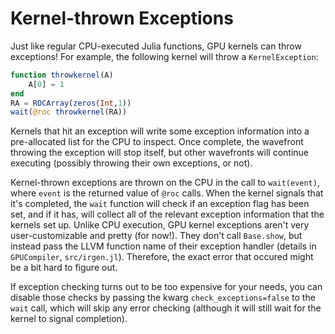 # Kernel-thrown Exceptions

Just like regular CPU-executed Julia functions, GPU kernels can throw
exceptions! For example, the following kernel will throw a `KernelException`:

```julia
function throwkernel(A)
    A[0] = 1
end
RA = ROCArray(zeros(Int,1))
wait(@roc throwkernel(RA))
```

Kernels that hit an exception will write some exception information into a
pre-allocated list for the CPU to inspect. Once complete, the wavefront
throwing the exception will stop itself, but other wavefronts will continue
executing (possibly throwing their own exceptions, or not).

Kernel-thrown exceptions are thrown on the CPU in the call to `wait(event)`,
where `event` is the returned value of `@roc` calls. When the kernel signals
that it's completed, the `wait` function will check if an exception flag has
been set, and if it has, will collect all of the relevant exception information
that the kernels set up. Unlike CPU execution, GPU kernel exceptions aren't
very user-customizable and pretty (for now!). They don't call `Base.show`, but
instead pass the LLVM function name of their exception handler (details in
`GPUCompiler`, `src/irgen.jl`). Therefore, the exact error that occured might
be a bit hard to figure out.

If exception checking turns out to be too expensive for your needs, you can
disable those checks by passing the kwarg `check_exceptions=false` to the
`wait` call, which will skip any error checking (although it will still wait
for the kernel to signal completion).
